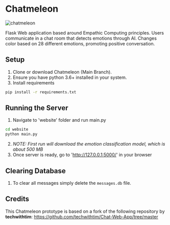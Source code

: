 # Chatmeleon

![chatmeleon](https://github.com/Eliolocin/Chatmeleon/assets/65227425/a0d8e9e3-ac2e-4e8f-a677-a55ef3326c44)

Flask Web application based around Empathic Computing principles. Users communicate in a chat room that detects emotions through AI. Changes color based on 28 different emotions, promoting positive conversation.
## Setup
1. Clone or download Chatmeleon (Main Branch).
2. Ensure you have python 3.6+ installed in your system.
3. Install requirements
```bash
pip install -r requirements.txt
```

## Running the Server
1. Navigate to 'website' folder and run main.py
```bash
cd website
python main.py
```
2. *NOTE: First run will download the emotion classification model, which is about 500 MB*
3. Once server is ready, go to 'http://127.0.0.1:5000/' in your browser

## Clearing Database
1. To clear all messages simply delete the `messages.db` file.

## Credits

This Chatmeleon prototype is based on a fork of the following repository by **techwithtim**:
https://github.com/techwithtim/Chat-Web-App/tree/master
